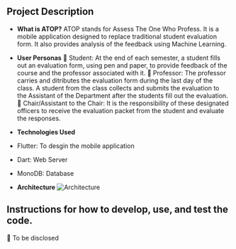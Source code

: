 ## Project Description

* **What is ATOP?** 
ATOP stands for Assess The One Who Profess. It is a mobile application designed to replace traditional student evaluation form. It also provides analysis of the feedback using Machine Learning.

* **User Personas**
  :busts_in_silhouette: Student: At the end of each semester, a student fills out an evaluation form, using pen and paper, to provide feedback of the course and the professor associated with it.
  :busts_in_silhouette: Professor: The professor carries and ditributes the evaluation form during the last day of the class. A student from the class collects and submits the evaluation to the Assistant of the Department after the students fill out the evaluation.
  :busts_in_silhouette: Chair/Assistant to the Chair: It is the responsibility of these designated officers to receive the evaluation packet from the student and evaluate the responses.

* **Technologies Used**
 * Flutter: To desgin the mobile application
 * Dart: Web Server
 * MonoDB: Database

* **Architecture** 
![Architecture](https://github.com/shrutijain18/ATOP/blob/master/Images/Architecture.png)

## Instructions for how to develop, use, and test the code.
:mega: To be disclosed
